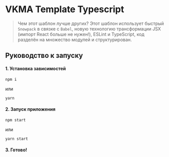 # VKMA Template Typescript
> Чем этот шаблон лучше других?
> Этот шаблон использует быстрый `Snowpack` в связке с `Babel`, новую технологию трансформации JSX (импорт React больше не нужен!), ESLint и TypeScript, код разделён на множество модулей и структурирован.

## Руководство к запуску
#### 1. Установка зависимостей
```
npm i
```
или
```
yarn
```

#### 2. Запуск приложения
```
npm start
```
или
```
yarn start
```

#### 3. Готово!